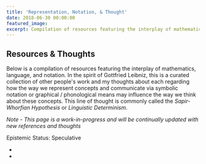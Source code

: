 ```yaml
---
title: 'Representation, Notation, & Thought'
date: 2018-06-30 00:00:00
featured_image: 
excerpt: Compilation of resources featuring the interplay of mathematics, language, and notation
---
```


## Resources & Thoughts

Below is a compilation of resources featuring the interplay of mathematics, language, and notation.  In the spirit of Gottfried Leibniz, this is a curated collection of other people's work and my thoughts about each regarding how the way we represent concepts and communicate via symbolic notation or graphical / phonological means may influence the way we think about these concepts.  This line of thought is commonly called the *Sapir-Whorfian Hypothesis* or *Linguistic Determinism*.

*Note - This page is a work-in-progress and will be continually updated with new references and thoughts*

Epistemic Status: Speculative

* 

* 
